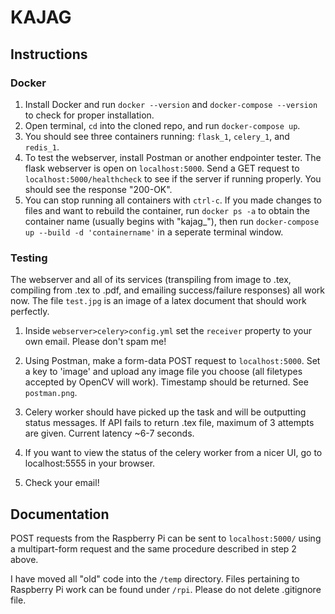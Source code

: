 # KAJAG

## Instructions

### Docker

1. Install Docker and run `docker --version` and `docker-compose --version` to check for proper installation.
1. Open terminal, `cd` into the cloned repo, and run `docker-compose up`.
1. You should see three containers running: `flask_1`, `celery_1`, and `redis_1`.
1. To test the webserver, install Postman or another endpointer tester. The flask webserver is open on `localhost:5000`. Send a GET request to `localhost:5000/healthcheck` to see if the server if running properly. You should see the response "200-OK".
1. You can stop running all containers with `ctrl-c`. If you made changes to files and want to rebuild the container, run `docker ps -a` to obtain the container name (usually begins with "kajag\_"), then run `docker-compose up --build -d 'containername'` in a seperate terminal window.

### Testing

The webserver and all of its services (transpiling from image to .tex, compiling from .tex to .pdf, and emailing success/failure responses) all work now. The file `test.jpg` is an image of a latex document that should work perfectly.

1. Inside `webserver>celery>config.yml` set the `receiver` property to your own email. Please don't spam me!

1. Using Postman, make a form-data POST request to `localhost:5000`. Set a key to 'image' and upload any image file you choose (all filetypes accepted by OpenCV will work). Timestamp should be returned. See `postman.png`.

1. Celery worker should have picked up the task and will be outputting status messages. If API fails to return .tex file, maximum of 3 attempts are given. Current latency ~6-7 seconds.

1. If you want to view the status of the celery worker from a nicer UI, go to localhost:5555 in your browser.

1. Check your email!

## Documentation

POST requests from the Raspberry Pi can be sent to `localhost:5000/` using a multipart-form request and the same procedure described in step 2 above.

I have moved all "old" code into the `/temp` directory. Files pertaining to Raspberry Pi work can be found under `/rpi`. Please do not delete .gitignore file.

